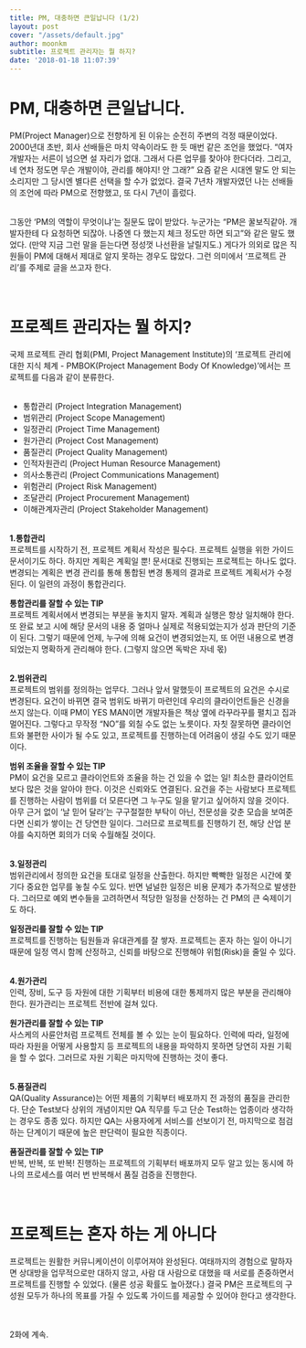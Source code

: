 ```yaml
---
title: PM, 대충하면 큰일납니다 (1/2)
layout: post
cover: "/assets/default.jpg"
author: moonkm
subtitle: 프로젝트 관리자는 뭘 하지?
date: '2018-01-18 11:07:39'
---
```


# PM, 대충하면 큰일납니다. 
PM(Project Manager)으로 전향하게 된 이유는 순전히 주변의 걱정 때문이었다. 2000년대 초반, 회사 선배들은 마치 약속이라도 한 듯 매번 같은 조언을 했었다.
 “여자 개발자는 서른이 넘으면 설 자리가 없대. 그래서 다른 업무를 찾아야  한다더라. 그리고, 네 연차 정도면 무슨 개발이야, 관리를 해야지! 안 그래?”
 요즘 같은 시대엔 말도 안 되는 소리지만 그 당시엔 별다른 선택을 할 수가 없었다. 결국 7년차 개발자였던 나는 선배들의 조언에 따라 PM으로 전향했고, 또 다시 7년이 흘렀다. <br><br>

그동안 ‘PM의 역할이 무엇이냐’는 질문도 많이 받았다. 누군가는 “PM은 꿀보직같아. 개발자한테 다 요청하면 되잖아. 나중엔 다 했는지 체크 정도만 하면 되고”와 같은 말도 했었다. (만약 지금 그런 말을 듣는다면 정성껏 나선환을 날릴지도.) 게다가 의외로 많은 직원들이 PM에 대해서 제대로 알지 못하는 경우도 많았다. 그런 의미에서 ‘프로젝트 관리’를 주제로 글을 쓰고자 한다. <br><br><br>

# 프로젝트 관리자는 뭘 하지?
국제 프로젝트 관리 협회(PMI, Project Management Institute)의 ‘프로젝트 관리에 대한 지식 체계 - PMBOK(Project Management Body Of Knowledge)’에서는 프로젝트를 다음과 같이 분류한다. <br><br>

- 통합관리 (Project Integration Management)
- 범위관리 (Project Scope Management)
- 일정관리 (Project Time Management)
- 원가관리 (Project Cost Management)
- 품질관리 (Project Quality Management)
- 인적자원관리 (Project Human Resource Management)
- 의사소통관리 (Project Communications Management)
- 위험관리 (Project Risk Management)
- 조달관리 (Project Procurement Management)
- 이해관계자관리 (Project Stakeholder Management)
<br><br>

**1.통합관리** <br>
프로젝트를 시작하기 전, 프로젝트 계획서 작성은 필수다. 프로젝트 실행을 위한 가이드 문서이기도 하다. 하지만 계획은 계획일 뿐! 문서대로 진행되는 프로젝트는 하나도 없다. 변경되는 계획은 변경 관리를 통해 통합된 변경 통제의 결과로 프로젝트 계획서가 수정된다. 이 일련의 과정이 통합관리다.<br>

**통합관리를 잘할 수 있는 TIP** <br>
프로젝트 계획서에서 변경되는 부분을 놓치지 말자. 계획과 실행은 항상 일치해야 한다. 또 완료 보고 시에 해당 문서의 내용 중 얼마나 실제로 적용되었는지가 성과 판단의 기준이 된다. 그렇기 때문에 언제, 누구에 의해 요건이 변경되었는지, 또 어떤 내용으로 변경되었는지 명확하게 관리해야 한다. (그렇지 않으면 독박은 자네 몫)<br><br>


**2.범위관리** <br>
프로젝트의 범위를 정의하는 업무다. 그러나 앞서 말했듯이 프로젝트의 요건은 수시로 변경된다. 요건이 바뀌면 결국 범위도 바뀌기 마련인데 우리의 클라이언트들은 신경을 쓰지 않는다. 이때 PM이 YES MAN이면 개발자들은 책상 옆에 라꾸라꾸를 펼치고 집과 멀어진다. 그렇다고 무작정 “NO”를 외칠 수도 없는 노릇이다. 자칫 잘못하면 클라이언트와 불편한 사이가 될 수도 있고, 프로젝트를 진행하는데 어려움이 생길 수도 있기 때문이다.

**범위 조율을 잘할 수 있는 TIP**<br>
PM이 요건을 모르고 클라이언트와 조율을 하는 건 있을 수 없는 일! 최소한 클라이언트보다 많은 것을 알아야 한다. 이것은 신뢰와도 연결된다. 요건을 주는 사람보다 프로젝트를 진행하는 사람이 범위를 더 모른다면 그 누구도 일을 맡기고 싶어하지 않을 것이다. 아무 근거 없이 ‘날 믿어 달라’는 구구절절한 부탁이 아닌, 전문성을 갖춘 모습을 보여준다면 신뢰가 쌓이는 건 당연한 일이다. 그러므로 프로젝트를 진행하기 전, 해당 산업 분야를 숙지하면 회의가 더욱 수월해질 것이다. <br><br>


**3.일정관리**<br>
범위관리에서 정의한 요건을 토대로 일정을 산출한다. 하지만 빡빡한 일정은 시간에 쫓기다 중요한 업무를 놓칠 수도 있다. 반면 널널한 일정은 비용 문제가 추가적으로 발생한다. 그러므로 예외 변수들을 고려하면서 적당한 일정을 산정하는 건 PM의 큰 숙제이기도 하다.

**일정관리를 잘할 수 있는 TIP**<br>
프로젝트를 진행하는 팀원들과 유대관계를 잘 쌓자. 프로젝트는 혼자 하는 일이 아니기 때문에 일정 역시 함께 산정하고, 신뢰를 바탕으로 진행해야 위험(Risk)을 줄일 수 있다.<br><br>


**4.원가관리**<br>
인력, 장비, 도구 등 자원에 대한 기획부터 비용에 대한 통제까지 많은 부분을 관리해야 한다. 원가관리는 프로젝트 전반에 걸쳐 있다.

**원가관리를 잘할 수 있는 TIP**<br>
사스케의 사륜안처럼 프로젝트 전체를 볼 수 있는 눈이 필요하다. 인력에 따라, 일정에 따라 자원을 어떻게 사용할지 등 프로젝트의 내용을 파악하지 못하면 당연히 자원 기획을 할 수 없다. 그러므로 자원 기획은 마지막에 진행하는 것이 좋다.<br><br>


**5.품질관리**<br>
QA(Quality Assurance)는 어떤 제품의 기획부터 배포까지 전 과정의 품질을 관리한다. 단순 Test보다 상위의 개념이지만 QA 직무를 두고 단순 Test하는 업종이라 생각하는 경우도 종종 있다. 하지만 QA는 사용자에게 서비스를 선보이기 전, 마지막으로 점검하는 단계이기 때문에 높은 판단력이 필요한 직종이다.

**품질관리를 잘할 수 있는 TIP**<br>
반복, 반복, 또 반복! 진행하는 프로젝트의 기획부터 배포까지 모두 알고 있는 동시에 하나의 프로세스를 여러 번 반복해서 품질 검증을 진행한다.<br><br><br>


# 프로젝트는 혼자 하는 게 아니다
프로젝트는 원활한 커뮤니케이션이 이루어져야 완성된다. 여태까지의 경험으로 말하자면 상대방을 업무적으로만 대하지 않고, 사람 대 사람으로 대했을 때 서로를 존중하면서 프로젝트를 진행할 수 있었다. (물론 성공 확률도 높아졌다.) 결국 PM은 프로젝트의 구성원 모두가 하나의 목표를 가질 수 있도록 가이드를 제공할 수 있어야 한다고 생각한다.<br><br><br>


2화에 계속.